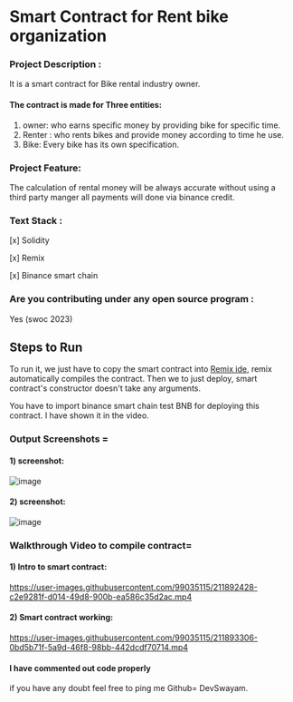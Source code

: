 # Smart Contract for Rent bike organization

### Project Description :
It is a smart contract for Bike rental industry owner.
#### The contract is made for Three entities:
1) owner:
who earns specific money by providing bike for specific time.
2) Renter : 
who rents bikes and provide money according to time he use.
3) Bike:
Every bike has its own specification.

### Project Feature:
The calculation of rental money will be always accurate without using a third party manger all payments will done via binance credit.

### Text Stack :
[x] Solidity

[x] Remix

[x] Binance smart chain



### Are you contributing under any open source program :
Yes (swoc 2023)

## Steps to Run

To run it, we just have to copy the smart contract into [Remix ide](https://remix.ethereum.org/), remix automatically compiles the contract. Then we to just deploy, smart contract's constructor doesn't take any arguments. 

You have to import binance smart chain test BNB for deploying this contract. I have shown it in the video.


### Output Screenshots =
#### 1) screenshot:
![image](https://user-images.githubusercontent.com/99035115/211892955-254df362-62a2-47fc-8283-f613490b4288.png)

#### 2) screenshot:
![image](https://user-images.githubusercontent.com/99035115/211892943-0e037a1d-39ff-40fc-bcab-e984967081ca.png)


### Walkthrough Video to compile contract=

#### 1) Intro to smart contract:

https://user-images.githubusercontent.com/99035115/211892428-c2e9281f-d014-49d8-900b-ea586c35d2ac.mp4

#### 2) Smart contract working:

https://user-images.githubusercontent.com/99035115/211893306-0bd5b71f-5a9d-46f8-98bb-442dcdf70714.mp4




#### I have commented out code properly 

if you have any doubt feel free to ping me Github= DevSwayam.
